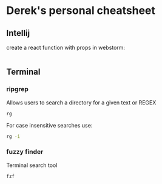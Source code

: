 # Derek's personal cheatsheet

## Intellij

create a react function with props in webstorm:
```rce
```

## Terminal

### ripgrep 

Allows users to search a directory for a given text or REGEX
```bash
rg
```

For case insensitive searches use:
```bash
rg -i
```

### fuzzy finder
Terminal search tool 

```bash
fzf
```

